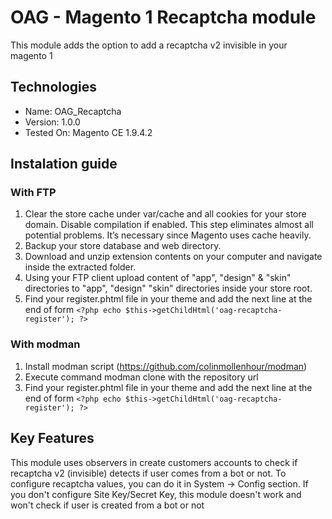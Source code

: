 # OAG - Magento 1 Recaptcha module
This module adds the option to add a recaptcha v2 invisible in your magento 1

## Technologies
* Name: OAG_Recaptcha
* Version: 1.0.0
* Tested On: Magento CE 1.9.4.2

## Instalation guide

### With FTP
1. Clear the store cache under var/cache and all cookies for your store domain. Disable compilation if enabled. This step eliminates almost all potential problems. It’s necessary since Magento uses cache heavily.
2. Backup your store database and web directory.
3. Download and unzip extension contents on your computer and navigate inside the extracted folder.
4. Using your FTP client upload content of "app", "design" & "skin" directories to "app", "design" "skin" directories inside your store root.
5. Find your register.phtml file in your theme and add the next line at the end of form ```<?php echo $this->getChildHtml('oag-recaptcha-register'); ?>```

### With modman
1. Install modman script (https://github.com/colinmollenhour/modman)
2. Execute command modman clone with the repository url
3. Find your register.phtml file in your theme and add the next line at the end of form ```<?php echo $this->getChildHtml('oag-recaptcha-register'); ?>```

## Key Features
This module uses observers in create customers accounts to check if recaptcha v2 (invisible) detects if user comes from a bot or not.
To configure recaptcha values, you can do it in System -> Config section. If you don't configure Site Key/Secret Key, this module doesn't work and won't check if user is created from a bot or not